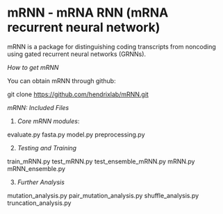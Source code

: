 # mRNN - mRNA RNN (mRNA recurrent neural network)
mRNN is a package for distinguishing coding transcripts from noncoding using gated recurrent neural networks (GRNNs). 

_How to get mRNN_

You can obtain mRNN through github:

git clone https://github.com/hendrixlab/mRNN.git

_mRNN: Included Files_

1. _Core mRNN modules_:

evaluate.py
fasta.py
model.py
preprocessing.py

2. _Testing and Training_

train_mRNN.py
test_mRNN.py
test_ensemble_mRNN.py
mRNN.py
mRNN_ensemble.py


3. _Further Analysis_

mutation_analysis.py
pair_mutation_analysis.py
shuffle_analysis.py
truncation_analysis.py

